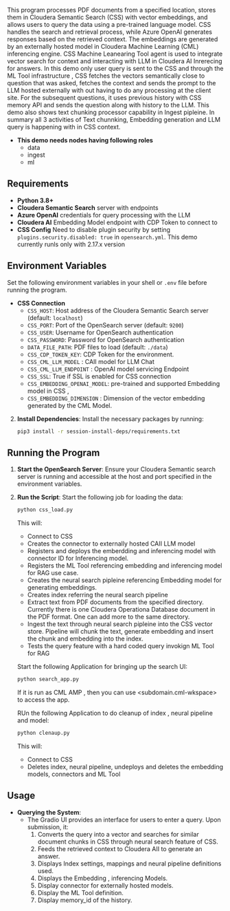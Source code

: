 This program processes PDF documents from a specified location, stores them in Cloudera Semantic Search (CSS) with vector embeddings, and allows users to query the data using a pre-trained language model. CSS handles the search and retrieval process, while Azure OpenAI generates responses based on the retrieved context. The embeddings are generated by an externally hosted model in Cloudera Machine Learning (CML) inferencing engine. CSS Machine Leanearing Tool agent is used to integrate vector search for context and interacting with LLM in Cloudera AI Inrerecing for answers. In this demo only user query is sent to the CSS and through the ML Tool infrastructure , CSS fetches the vectors semantically close to question that was asked, fetches the context and sends the prompt to the LLM hosted externally with out having to do any processing at the client site. For the subsequent questions, it uses previous history with CSS memory API and sends the question along with history to the LLM. This demo also shows text chunking processor capability in Ingest pipleine. In summary all 3 activities of Text chunnking, Embedding generation and LLM query is happening with in CSS context. 

- **This demo needs nodes having following roles**
    - data
    - ingest
    - ml


## Requirements
- **Python 3.8+**
- **Cloudera Semantic Search**  server with endpoints 
- **Azure OpenAI** credentials for query processing with the LLM
- **Cloudera AI** Embedding Model endpoint with CDP Token to connect to 
- **CSS Config** Need to disable plugin security by setting `plugins.security.disabled: true` in `opensearch.yml`. This demo currently runls only with 2.17.x version 

## Environment Variables
Set the following environment variables in your shell or `.env` file before running the program.

- **CSS Connection**  
  - `CSS_HOST`: Host address of the Cloudera Semantic Search server (default: `localhost`)
  - `CSS_PORT`: Port of the OpenSearch server (default: `9200`)
  - `CSS_USER`: Username for OpenSearch authentication
  - `CSS_PASSWORD`: Password for OpenSearch authentication
  - `DATA_FILE_PATH`: PDF files to load (default: `./data`)
  - `CSS_CDP_TOKEN_KEY`: CDP Token for the environment.
  - `CSS_CML_LLM_MODEL` : CAII  model for LLM Chat
  - `CSS_CML_LLM_ENDPOINT` : OpenAI model servicing Endpoint 
  - `CSS_SSL`:  True if SSL is enabled for CSS connection 
  - `CSS_EMBEDDING_OPENAI_MODEL`: pre-trained and supported Embedding model in CSS  ,
  - `CSS_EMBEDDING_DIMENSION` : Dimension of the vector embedding generated by the CML Model. 
  

2. **Install Dependencies**:
   Install the necessary packages by running:
   ```bash
   pip3 install -r session-install-deps/requirements.txt
   ```

## Running the Program
1. **Start the OpenSearch Server**:
   Ensure your Cloudera Semantic search  server is running and accessible at the host and port specified in the environment variables.

2. **Run the Script**:
   Start the following job for loading the data:
   ```python
   python css_load.py 
   ```
   This will:
   - Connect to CSS
   - Creates the connector to externally hosted CAII LLM   model 
   - Registers and deploys the emberdding and inferencing model with connector ID for  Inferencing model.
   - Registers the ML Tool referencing  embedding and inferencing model for RAG use case. 
   - Creates the neural search pipleine referencing Embedding model for generating embeddings.
   - Creates index referring the neural search pipeline
   - Extract text from  PDF documents from the specified directory. Currently there is one Cloudera Operationa Database document in the PDF format. One can add more to the same directory.
   - Ingest the text through neural search pipleine into the CSS vector store. Pipeline will chunk the text, generate embedding and insert the chunk and embedding into the index. 
   - Tests the query feature with a hard coded query invokign ML Tool for RAG

   Start the following Application for bringing up the search UI:
   ```python
   python search_app.py 
   ```
   If it is run as CML AMP , then you can use <subdomain.cml-wkspace> to access the app.

    RUn  the following Application to do cleanup of index , neural pipeline and model:
   ```python
   python clenaup.py 
   ```
   This will:
   - Connect to CSS
   - Deletes index, neural pipeline, undeploys and deletes the embedding models, connectors and ML Tool

## Usage
- **Querying the System**:
   - The Gradio UI provides an interface for users to enter a query. Upon submission, it:
     1. Converts the query into a vector and searches for similar document chunks in CSS through neural search feature of CSS.
     2. Feeds the retrieved context to Cloudera AII to generate an answer.
     4. Displays Index settings, mappings and neural pipeline definitions used.
     5. Displays the Embedding , inferencing Models.
     6. Display connector for externally hosted models.
     7. Display the ML Tool definition.
     8. Display memory_id of the history.






